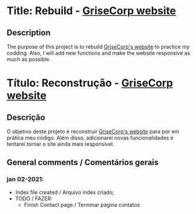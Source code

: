 # Title: Rebuild - [GriseCorp website](http://www.grisecorp.com)

## Description
The purpose of this project is to rebuild [GriseCorp's website](http://www.grisecorp.com) to practice my codding. Also, I will add new functions and make the website responsive as much as possible.


# Título: Reconstrução - [GriseCorp website](http://www.grisecorp.com)

## Descrição
O objetivo deste projeto é reconstruir [GriseCorp's website](http://www.grisecorp.com) para por em prática meu código. Além disso, adicionarei novas funcionalidades e tentarei tornar o site ainda mais responsível.

## General comments / Comentários gerais
### jan 02-2021:
  - Index file created / Arquivo index criado;
  - TODO / FAZER:
    - Finish Contact page / Terminar página contatos